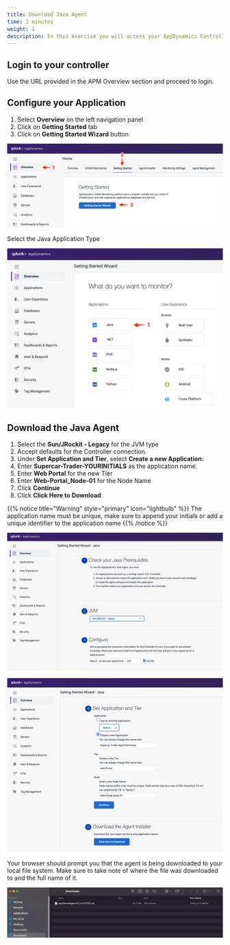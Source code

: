```yaml
---
title: Download Java Agent
time: 2 minutes
weight: 1
description: In this exercise you will access your AppDynamics Controller from your web browser and download the Java APM agent from there.
---
```


## Login to your controller
Use the URL provided in the APM Overview section and proceed to login. 

## Configure your Application

1. Select **Overview** on the left navigation panel
2. Click on **Getting Started** tab
3. Click on **Getting Started Wizard** button 

![Getting Started Wizard](images/agent-wizard.png)  
  

Select the Java Application Type 
  
![Java Application](images/select-java.png)


## Download the Java Agent

1. Select the **Sun/JRockit - Legacy** for the JVM type 
2. Accept defaults for the Controller connection.
3. Under **Set Application and Tier**, select **Create a new Application:**
4. Enter **Supercar-Trader-YOURINITIALS** as the application name. 
5. Enter **Web Portal** for the new Tier
6. Enter **Web-Portal_Node-01** for the Node Name
7. Click **Continue**
8. Click **Click Here to Download**.

{{% notice title="Warning" style="primary"  icon="lightbulb" %}}
The application name must be unique, make sure to append your initials or add a unique identifier to the application name
{{% /notice %}}

![Agent Configuration1](images/java-agent-config1.png)

![Agent Configuration2](images/java-agent-config2.png)


Your browser should prompt you that the agent is being downloaded to your local file system. Make sure to take note of where the file was downloaded to and the full name of it. 

![Agent Bundle](images/agent-bundle.png)

